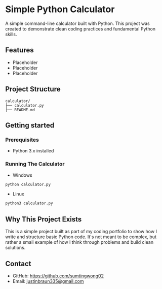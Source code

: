 
# Simple Python Calculator

A simple command-line calculator built with Python. This project was created to demonstrate clean coding practices and fundamental Python skills.

## Features

- Placeholder
- Placeholder
- Placeholder

## Project Structure
```
calculator/
├── calculator.py
├── README.md
```

## Getting started

### Prerequisites

- Python 3.x installed

### Running The Calculator

- Windows
```cmd
python calculator.py
```

- Linux
```bash
python3 calculator.py
```

## Why This Project Exists

This is a simple project built as part of my coding portfolio to show how I write and structure basic Python code. It's not meant to be complex, but rather a small example of how I think through problems and build clean solutions.

## Contact

- GitHub: https://github.com/sumtingwong02
- Email: justinbraun335@gmail.com
